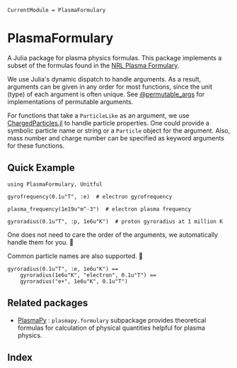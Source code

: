 ```@meta
CurrentModule = PlasmaFormulary
```

# PlasmaFormulary

A Julia package for plasma physics formulas. This package implements a subset of the formulas found in the [NRL Plasma Formulary](https://www.nrl.navy.mil/News-Media/Publications/NRL-Plasma-Formulary/).

We use Julia's dynamic dispatch to handle arguments. As a result, arguments can be given in any order for most functions, since the unit (type) of each argument is often unique. See [@permutable_args](@ref) for implementations of permutable arguments.

For functions that take a `ParticleLike` as an argument, we use [ChargedParticles.jl](https://github.com/Beforerr/ChargedParticles.jl) to handle particle properties. One could provide a symbolic particle name or string or a `Particle` object for the argument. Also, mass number and charge number can be specified as keyword arguments for these functions.

## Quick Example

```@repl share
using PlasmaFormulary, Unitful

gyrofrequency(0.1u"T", :e)  # electron gyrofrequency

plasma_frequency(1e19u"m^-3")  # electron plasma frequency

gyroradius(0.1u"T", :p, 1e6u"K")  # proton gyroradius at 1 million K
```

One does not need to care the order of the arguments, we automatically handle them for you. 🥳

Common particle names are also supported. 🫡

```@repl share
gyroradius(0.1u"T", :e, 1e6u"K") == 
    gyroradius(1e6u"K", "electron", 0.1u"T") == 
    gyroradius("e+", 1e6u"K", 0.1u"T")
```

## Related packages

- [PlasmaPy](https://docs.plasmapy.org) : `plasmapy.formulary` subpackage provides theoretical formulas for calculation of physical quantities helpful for plasma physics.

## Index

```@index
```